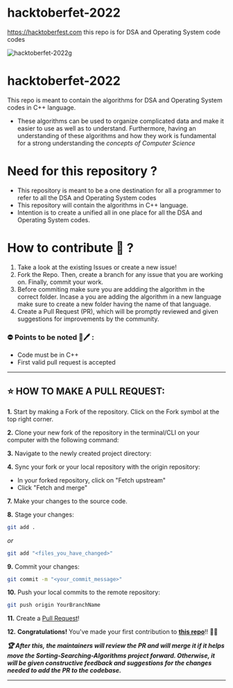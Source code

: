 # hacktoberfet-2022
https://hacktoberfest.com
this repo is for DSA and Operating System code codes 

![hacktoberfet-2022g](https://user-images.githubusercontent.com/60610128/193233241-0ed224b3-d193-4fd0-9ecc-8420621c0029.png)

# hacktoberfet-2022

This repo is meant to contain the algorithms for DSA and Operating System codes in C++ language.


- These algorithms can be used to organize complicated data and make it easier to use as well as to understand. Furthermore, having an understanding of these algorithms and how they work is fundamental for a strong understanding the *concepts of Computer Science*









# Need for this repository ? 
- This repository is meant to be a one destination for all a programmer to refer to all the DSA and Operating System codes
- This repository will contain the algorithms in C++ language.
- Intention is to create a unified all in one place for all the DSA and Operating System codes.

# How to contribute 🤔 ?

1. Take a look at the existing Issues or create a new issue! 
2. Fork the Repo. Then, create a branch for any issue that you are working on. Finally, commit your work.
3. Before commiting make sure you are addding the algorithm in the correct folder. Incase a you are adding the algorithm in a new language make sure to create a new folder having the name of that language. 
4. Create a Pull Request (PR), which will be promptly reviewed and given suggestions for improvements by the community.



### ⛔ Points to be noted 📒🖊 :
- Code must be in C++ 
- First valid pull request is accepted

---

## ⭐ HOW TO MAKE A PULL REQUEST:

**1.** Start by making a Fork of the repository. Click on the Fork symbol at the top right corner.

**2.** Clone your new fork of the repository in the terminal/CLI on your computer with the following command:

**3.** Navigate to the newly created project directory:

**4.** Sync your fork or your local repository with the origin repository:

- In your forked repository, click on "Fetch upstream"
- Click "Fetch and merge"

**7.** Make your changes to the source code.

**8.** Stage your changes:

```bash
git add .
```

_or_

```bash
git add "<files_you_have_changed>"
```

**9.** Commit your changes:

```bash
git commit -m "<your_commit_message>"
```

**10.** Push your local commits to the remote repository:

```bash
git push origin YourBranchName
```

**11.** Create a [Pull Request](https://help.github.com/en/github/collaborating-with-issues-and-pull-requests/creating-a-pull-request)!

**12.** **Congratulations!** You've made your first contribution to [**this repo**](https://github.com/HemangJoshi/hacktoberfet-2022)!! 🙌🏼

**_:trophy: After this, the maintainers will review the PR and will merge it if it helps move the Sorting-Searching-Algorithms project forward. Otherwise, it will be given constructive feedback and suggestions for the changes needed to add the PR to the codebase._**

---
